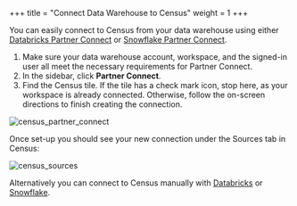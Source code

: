 +++
title = "Connect Data Warehouse to Census"
weight = 1
+++

You can easily connect to Census from your data warehouse using either [Databricks Partner Connect](https://docs.databricks.com/integrations/partner-connect/reverse-etl.html) or [Snowflake Partner Connect](https://www.getcensus.com/blog/snowflake-partner-connect).

1. Make sure your data warehouse account, workspace, and the signed-in user all meet the necessary requirements for Partner Connect.
2. In the sidebar, click **Partner Connect**.
3. Find the Census tile. If the tile has a check mark icon, stop here, as your workspace is already connected. Otherwise, follow the on-screen directions to finish creating the connection.

![census_partner_connect](../images/census_partner_connect.png?width=40pc)

Once set-up you should see your new connection under the Sources tab in Census:

![census_sources](../images/census_sources.png?width=40pc)

Alternatively you can connect to Census manually with [Databricks](https://docs.getcensus.com/sources/databricks) or [Snowflake](https://docs.getcensus.com/sources/snowflake).
